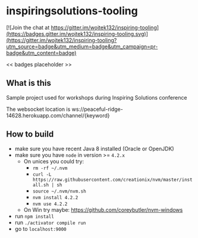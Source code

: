 # inspiringsolutions-tooling

[![Join the chat at https://gitter.im/wojtek132/inspiring-tooling](https://badges.gitter.im/wojtek132/inspiring-tooling.svg)](https://gitter.im/wojtek132/inspiring-tooling?utm_source=badge&utm_medium=badge&utm_campaign=pr-badge&utm_content=badge)

<< badges placeholder >>

## What is this

Sample project used for workshops during Inspiring Solutions conference

The websocket location is ws://peaceful-ridge-14628.herokuapp.com/channel/{keyword}

## How to build

- make sure you have recent Java 8 installed (Oracle or OpenJDK)
- make sure you have `node` in version >= `4.2.x`
    - On unices you could try:
        - `rm -rf ~/.nvm`
        - `curl -L https://raw.githubusercontent.com/creationix/nvm/master/install.sh | sh`
        - `source ~/.nvm/nvm.sh`
        - `nvm install 4.2.2`
        - `nvm use 4.2.2`
    - On Win try maybe: https://github.com/coreybutler/nvm-windows
- run `npm install`
- run `./activator compile run`
- go to `localhost:9000`
